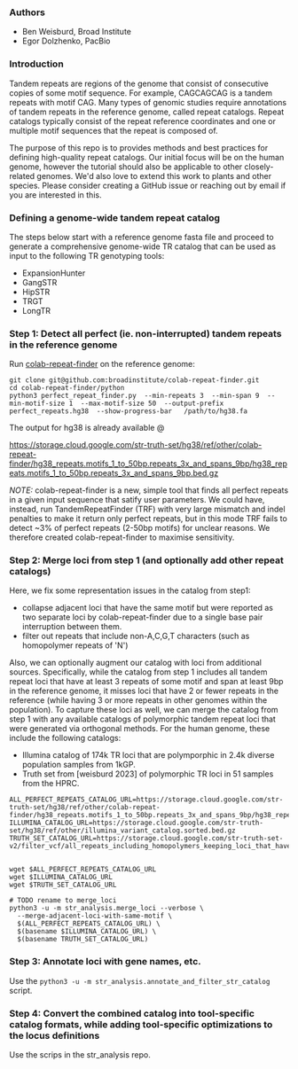 ### Authors

* Ben Weisburd, Broad Institute
* Egor Dolzhenko, PacBio

### Introduction

Tandem repeats are regions of the genome that consist of consecutive copies of some motif sequence. For example, CAGCAGCAG is a tandem repeats with motif CAG. Many types of genomic studies require annotations of tandem repeats in the reference genome, called repeat catalogs. Repeat catalogs typically consist of the repeat reference coordinates and one or multiple motif sequences that the repeat is composed of.

The purpose of this repo is to provides methods and best practices for defining high-quality repeat catalogs. Our initial focus will be on the human genome, however the tutorial should also be applicable to other closely-related genomes. We'd also love to extend this work to plants and other species. Please consider creating a GitHub issue or reaching out by email if you are interested in this.

### Defining a genome-wide tandem repeat catalog

The steps below start with a reference genome fasta file and proceed to generate a comprehensive genome-wide TR catalog that can be used as input to the following TR genotyping tools:
- ExpansionHunter
- GangSTR
- HipSTR
- TRGT
- LongTR


### Step 1: Detect all perfect (ie. non-interrupted) tandem repeats in the reference genome

Run [colab-repeat-finder](https://github.com/broadinstitute/colab-repeat-finder) on the reference genome: 

```
git clone git@github.com:broadinstitute/colab-repeat-finder.git
cd colab-repeat-finder/python
python3 perfect_repeat_finder.py  --min-repeats 3  --min-span 9  --min-motif-size 1  --max-motif-size 50  --output-prefix perfect_repeats.hg38  --show-progress-bar   /path/to/hg38.fa   
```

The output for hg38 is already available @   

https://storage.cloud.google.com/str-truth-set/hg38/ref/other/colab-repeat-finder/hg38_repeats.motifs_1_to_50bp.repeats_3x_and_spans_9bp/hg38_repeats.motifs_1_to_50bp.repeats_3x_and_spans_9bp.bed.gz

*NOTE:* colab-repeat-finder is a new, simple tool that finds all perfect repeats in a given input sequence that satify user parameters. We could have, instead, run TandemRepeatFinder (TRF) with very large mismatch and indel penalties to make it return only perfect repeats, but in this mode TRF fails to detect ~3% of perfect repeats (2-50bp motifs) for unclear reasons. We therefore created colab-repeat-finder to maximise sensitivity. 


### Step 2: Merge loci from step 1 (and optionally add other repeat catalogs)

Here, we fix some representation issues in the catalog from step1:
- collapse adjacent loci that have the same motif but were reported as two separate loci by colab-repeat-finder due to a single base pair interruption between them.
- filter out repeats that include non-A,C,G,T characters (such as homopolymer repeats of 'N')

Also, we can optionally augment our catalog with loci from additional sources. Specifically, while the catalog from step 1 includes all tandem repeat loci that have at least 3 repeats of some motif and span at least 9bp in the reference genome, it misses loci that have 2 or fewer repeats in the reference (while having 3 or more repeats in other genomes within the population). To capture these loci as well, we can merge the catalog from step 1 with any available catalogs of polymorphic tandem repeat loci that were generated via 
orthogonal methods. For the human genome, these include the following catalogs:

* Illumina catalog of 174k TR loci that are polymporphic in 2.4k diverse population samples from 1kGP.  
* Truth set from [weisburd 2023] of polymorphic TR loci in 51 samples from the HPRC. 


```
ALL_PERFECT_REPEATS_CATALOG_URL=https://storage.cloud.google.com/str-truth-set/hg38/ref/other/colab-repeat-finder/hg38_repeats.motifs_1_to_50bp.repeats_3x_and_spans_9bp/hg38_repeats.motifs_1_to_50bp.repeats_3x_and_spans_9bp.bed.gz
ILLUMINA_CATALOG_URL=https://storage.cloud.google.com/str-truth-set/hg38/ref/other/illumina_variant_catalog.sorted.bed.gz
TRUTH_SET_CATALOG_URL=https://storage.cloud.google.com/str-truth-set-v2/filter_vcf/all_repeats_including_homopolymers_keeping_loci_that_have_overlapping_variants/combined/combined.51_samples.variants.bed.gz


wget $ALL_PERFECT_REPEATS_CATALOG_URL
wget $ILLUMINA_CATALOG_URL
wget $TRUTH_SET_CATALOG_URL

# TODO rename to merge_loci
python3 -u -m str_analysis.merge_loci --verbose \
  --merge-adjacent-loci-with-same-motif \
  $(ALL_PERFECT_REPEATS_CATALOG_URL) \
  $(basename $ILLUMINA_CATALOG_URL) \
  $(basename TRUTH_SET_CATALOG_URL)
```



### Step 3: Annotate loci with gene names, etc.

Use the `python3 -u -m str_analysis.annotate_and_filter_str_catalog` script.

### Step 4: Convert the combined catalog into tool-specific catalog formats, while adding tool-specific optimizations to the locus definitions 

Use the scrips in the str_analysis repo.

